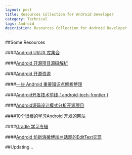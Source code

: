 ```yaml
---
layout: post
title: Resources Collection for Android Developer
category: Technical
tags: Android
description: Resources Collection for Android Developer
---
```

##Some Resources

####[Android UI/UX 库集合](http://tools.bqteam.com/itnews/do_header/1)

####[Android 开源项目源码解析](http://tools.bqteam.com/itnews/do_header/4)

####[Android 开源资源](http://tools.bqteam.com/itnews/do_header/26)

####[一些 Android 重要知识点解析整理](http://tools.bqteam.com/itnews/do_header/28)

####[Android开发技术前线 ( android-tech-frontier )](http://tools.bqteam.com/itnews/do_header/16)

####[Android源码设计模式分析开源项目](http://tools.bqteam.com/itnews/do_header/33)

####[10个很棒的学习Android 开发的网站](http://tools.bqteam.com/itnews/do_header/37)

####[Gradle 学习专辑](http://tools.bqteam.com/itnews/do_header/3)

####[Android 仿新浪微博加＃话题的EditText实现](http://tools.bqteam.com/itnews/do_header/27)

##Updating...
